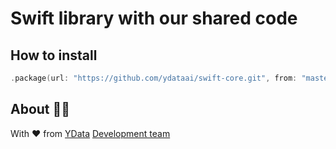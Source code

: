 # Swift library with our shared code

## How to install

```swift
.package(url: "https://github.com/ydataai/swift-core.git", from: "master"),
```

## About 👯‍♂️

With ❤️ from [YData](https://ydata.ai) [Development team](mailto://developers@ydata.ai)
